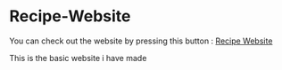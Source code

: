 # Recipe-Website
<p>You can check out the website by pressing this button : 
<a href="https://recipe-website-ten.vercel.app/">Recipe Website</a>
<p> This is the basic website i have made</p>
